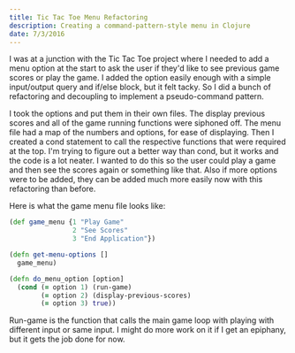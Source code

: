 ```yaml
---
title: Tic Tac Toe Menu Refactoring
description: Creating a command-pattern-style menu in Clojure
date: 7/3/2016
---
```


I was at a junction with the Tic Tac Toe project where I needed to add a menu option at the start to ask the user if they'd like to see previous game scores or play the game. I added the option easily enough with a simple input/output query and if/else block, but it felt tacky. So I did a bunch of refactoring and decoupling to implement a pseudo-command pattern.

I took the options and put them in their own files. The display previous scores and all of the game running functions were siphoned off. The menu file had a map of the numbers and options, for ease of displaying. Then I created a cond statement to call the respective functions that were required at the top. I'm trying to figure out a better way than cond, but it works and the code is a lot neater. I wanted to do this so the user could play a game and then see the scores again or something like that. Also if more options were to be added, they can be added much more easily now with this refactoring than before.

Here is what the game menu file looks like:

```clojure
(def game_menu {1 "Play Game"
                2 "See Scores"
                3 "End Application"})

(defn get-menu-options []
  game_menu)

(defn do_menu_option [option]
  (cond (= option 1) (run-game)
        (= option 2) (display-previous-scores)
        (= option 3) true))
```

Run-game is the function that calls the main game loop with playing with different input or same input. I might do more work on it if I get an epiphany, but it gets the job done for now.
